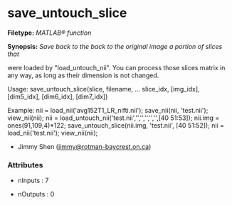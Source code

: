 # save_untouch_slice

**Filetype:** _MATLAB&reg; function_

**Synopsis:** _Save back to the back to the original image a portion of slices that_

were loaded by "load_untouch_nii". You can process those slices matrix
in any way, as long as their dimension is not changed.

Usage: save_untouch_slice(slice, filename, ...
slice_idx, [img_idx], [dim5_idx], [dim6_idx], [dim7_idx])

Example:
nii = load_nii('avg152T1_LR_nifti.nii');
save_nii(nii, 'test.nii');
view_nii(nii);
nii = load_untouch_nii('test.nii','','','','','',[40 51:53]);
nii.img = ones(91,109,4)*122;
save_untouch_slice(nii.img, 'test.nii', [40 51:52]);
nii = load_nii('test.nii');
view_nii(nii);

- Jimmy Shen (jimmy@rotman-baycrest.on.ca)


### Attributes


- nInputs : 7

- nOutputs : 0

